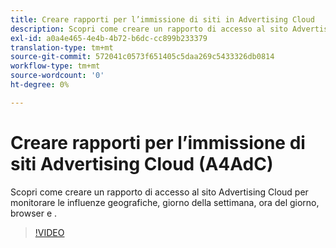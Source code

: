 ```yaml
---
title: Creare rapporti per l’immissione di siti in Advertising Cloud
description: Scopri come creare un rapporto di accesso al sito Advertising Cloud per monitorare le influenze geografiche, giorno della settimana, ora del giorno, browser e .
exl-id: a0a4e465-4e4b-4b72-b6dc-cc899b233379
translation-type: tm+mt
source-git-commit: 572041c0573f651405c5daa269c5433326db0814
workflow-type: tm+mt
source-wordcount: '0'
ht-degree: 0%

---
```


# Creare rapporti per l’immissione di siti Advertising Cloud (A4AdC)

Scopri come creare un rapporto di accesso al sito Advertising Cloud per monitorare le influenze geografiche, giorno della settimana, ora del giorno, browser e .

>[!VIDEO](https://video.tv.adobe.com/v/33921)
